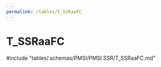 ```yaml
---
permalink: /tables/T_SSRaaFC
---
```

# T_SSRaaFC
<!-- SPDX-License-Identifier: MPL-2.0 -->

<!-- ATTENTION : Ne pas supprimer ou modifier la ligne ci-dessous -->
#include "tables/.schemas/PMSI/PMSI SSR/T_SSRaaFC.md"
<!-- ATTENTION : Ne pas supprimer ou modifier la ligne ci-dessus -->
